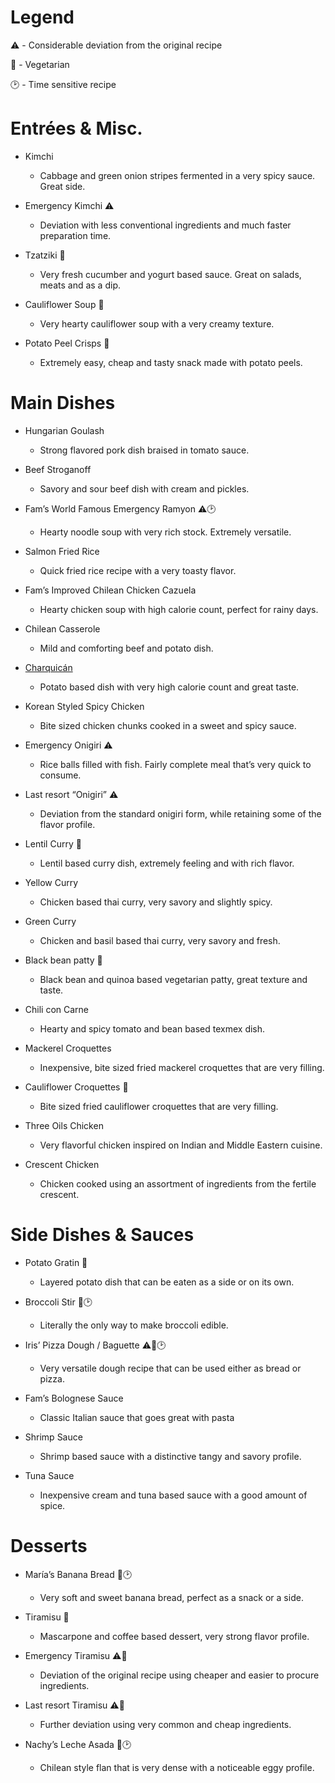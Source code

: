 # Legend
⚠️ - Considerable deviation from the original recipe

🌱 - Vegetarian

🕑 - Time sensitive recipe

# Entrées & Misc.

- Kimchi 
  - Cabbage and green onion stripes fermented in a very spicy sauce. Great side. 

- Emergency Kimchi ⚠️
  - Deviation with less conventional ingredients and much faster preparation time.

- Tzatziki 🌱
  - Very fresh cucumber and yogurt based sauce. Great on salads, meats and as a dip.

- Cauliflower Soup 🌱
  - Very hearty cauliflower soup with a very creamy texture.

- Potato Peel Crisps 🌱
  - Extremely easy, cheap and tasty snack made with potato peels.

# Main Dishes

- Hungarian Goulash
  - Strong flavored pork dish braised in tomato sauce.

- Beef Stroganoff
  - Savory and sour beef dish with cream and pickles.

- Fam’s World Famous Emergency Ramyon ⚠️🕑
  - Hearty noodle soup with very rich stock. Extremely versatile.

- Salmon Fried Rice
  - Quick fried rice recipe with a very toasty flavor.

- Fam’s Improved Chilean Chicken Cazuela
  - Hearty chicken soup with high calorie count, perfect for rainy days.

- Chilean Casserole
  - Mild and comforting beef and potato dish.

- [Charquicán](charquican/recipe.md)
  - Potato based dish with very high calorie count and great taste.

- Korean Styled Spicy Chicken
  - Bite sized chicken chunks cooked in a sweet and spicy sauce.

- Emergency Onigiri ⚠️
  - Rice balls filled with fish. Fairly complete meal that’s very quick to consume.

- Last resort “Onigiri” ⚠️
  - Deviation from the standard onigiri form, while retaining some of the flavor profile.

- Lentil Curry 🌱
  - Lentil based curry dish, extremely feeling and with rich flavor.

- Yellow Curry
  - Chicken based thai curry, very savory and slightly spicy.

- Green Curry
  - Chicken and basil based thai curry, very savory and fresh.

- Black bean patty 🌱
  - Black bean and quinoa based vegetarian patty, great texture and taste.

- Chili con Carne
  - Hearty and spicy tomato and bean based texmex dish.

- Mackerel Croquettes
  - Inexpensive, bite sized fried mackerel croquettes that are very filling. 

- Cauliflower Croquettes 🌱
  - Bite sized fried cauliflower croquettes that are very filling.

- Three Oils Chicken
  - Very flavorful chicken inspired on Indian and Middle Eastern cuisine.

- Crescent Chicken
  - Chicken cooked using an assortment of ingredients from the fertile crescent.

# Side Dishes & Sauces

- Potato Gratin 🌱
  - Layered potato dish that can be eaten as a side or on its own.

- Broccoli Stir 🌱🕑
  - Literally the only way to make broccoli edible.

- Iris’ Pizza Dough / Baguette ⚠️🌱🕑
  - Very versatile dough recipe that can be used either as bread or pizza.

- Fam’s Bolognese Sauce
  - Classic Italian sauce that goes great with pasta

- Shrimp Sauce
  - Shrimp based sauce with a distinctive tangy and savory profile.

- Tuna Sauce
  - Inexpensive cream and tuna based sauce with a good amount of spice.

# Desserts

- María’s Banana Bread 🌱🕑
  - Very soft and sweet banana bread, perfect as a snack or a side.

- Tiramisu 🌱
  - Mascarpone and coffee based dessert, very strong flavor profile.

- Emergency Tiramisu ⚠️🌱
  - Deviation of the original recipe using cheaper and easier to procure ingredients.

- Last resort Tiramisu ⚠️🌱
  - Further deviation using very common and cheap ingredients.

- Nachy’s Leche Asada 🌱🕑
  - Chilean style flan that is very dense with a noticeable eggy profile.